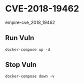 # CVE-2018-19462

empire-cve_2018_19462

## Run Vuln

```
docker-compose up -d
```

## Stop Vuln

```
docker-compose down -v
```

